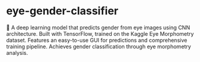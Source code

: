 # eye-gender-classifier
🧬 A deep learning model that predicts gender from eye images using CNN architecture. Built with TensorFlow, trained on the Kaggle Eye Morphometry dataset. Features an easy-to-use GUI for predictions and comprehensive training pipeline. Achieves gender classification through eye morphometry analysis.

